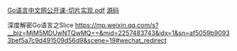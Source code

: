 [Go语言中文网公开课-切片实现.pdf](../files/Go语言中文网公开课-切片实现.pdf)
[源码](https://github.com/openjw/genter/blob/master/x/slice/slice.go)

深度解密Go语言之Slice
https://mp.weixin.qq.com/s?__biz=MjM5MDUwNTQwMQ==&mid=2257483743&idx=1&sn=af5059b90933bef5a7c9d491509d56d9&scene=19#wechat_redirect